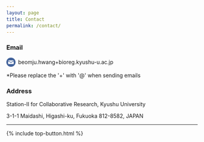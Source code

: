 ```yaml
---
layout: page
title: Contact
permalink: /contact/
---
```


### Email

<aside>
<div style="display: flex; align-items: center;">
  <img src="/assets/images/email.png" alt="Email icon" width="24px" style="margin-right: 0.5em;" />
  <span>beomju.hwang+bioreg.kyushu-u.ac.jp</span>
</div>


*Please replace the '+' with '@' when sending emails

</aside>

### Address

Station-II for Collaborative Research, Kyushu University

3-1-1 Maidashi, Higashi-ku, Fukuoka 812-8582, JAPAN

---

{% include top-button.html %}
